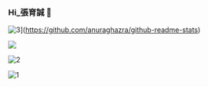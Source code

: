 ### Hi_張育誠 👋


![3](https://github-readme-stats.vercel.app/api/top-langs/?username=joohnny3)](https://github.com/anuraghazra/github-readme-stats)



<div align="left" height="160">
	<img src="https://github-readme-stats.vercel.app/api?username=joohnny3&show_icons=true">
	
</div>

![2](https://img.shields.io/github/watchers/joohnny/1000?style=social)

![1](https://komarev.com/ghpvc/?username=joohnny3)



<!--
**joohnny3/joohnny3** is a ✨ _special_ ✨ repository because its `README.md` (this file) appears on your GitHub profile.




Here are some ideas to get you started:

- 🔭 I’m currently working on ...
- 🌱 I’m currently learning ...
- 👯 I’m looking to collaborate on ...
- 🤔 I’m looking for help with ...
- 💬 Ask me about ...
- 📫 How to reach me: ...
- 😄 Pronouns: ...
- ⚡ Fun fact: ...
-->
